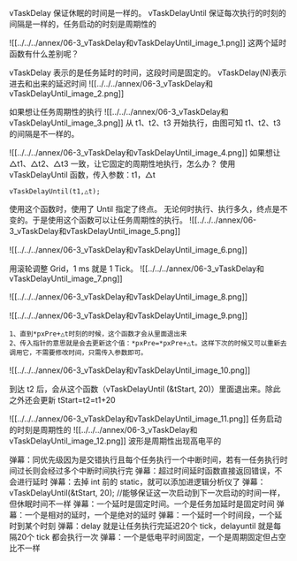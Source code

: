 
vTaskDelay 保证休眠的时间是一样的。
vTaskDelayUntil 保证每次执行的时刻的间隔是一样的，任务启动的时刻是周期性的

![[../../../annex/06-3_vTaskDelay和vTaskDelayUntil_image_1.png]]
这两个延时函数有什么差别呢？

vTaskDelay 表示的是任务延时的时间，这段时间是固定的。
vTaskDelay(N)表示进去和出来的延迟时间
![[../../../annex/06-3_vTaskDelay和vTaskDelayUntil_image_2.png]]

如果想让任务周期性的执行
![[../../../annex/06-3_vTaskDelay和vTaskDelayUntil_image_3.png]]
从 t1、t2、t3 开始执行，由图可知 t1、t2、t3 的间隔是不一样的。


![[../../../annex/06-3_vTaskDelay和vTaskDelayUntil_image_4.png]]
如果想让△t1、△t2、△t3 一致，让它固定的周期性地执行，怎么办？
使用 vTaskDelayUntil 函数，传入参数：t1，△t
```
vTaskDelayUntil(t1,△t);
```
使用这个函数时，使用了 Until 指定了终点。
无论何时执行、执行多久，终点是不变的。于是使用这个函数可以让任务周期性的执行。
![[../../../annex/06-3_vTaskDelay和vTaskDelayUntil_image_5.png]]

![[../../../annex/06-3_vTaskDelay和vTaskDelayUntil_image_6.png]]

用滚轮调整 Grid，1 ms 就是 1 Tick。
![[../../../annex/06-3_vTaskDelay和vTaskDelayUntil_image_7.png]]

![[../../../annex/06-3_vTaskDelay和vTaskDelayUntil_image_8.png]]

![[../../../annex/06-3_vTaskDelay和vTaskDelayUntil_image_9.png]]
```
1、直到*pxPre+△t时刻的时候，这个函数才会从里面退出来
2、传入指针的意思就是会去更新这个值：*pxPre=*pxPre+△t。这样下次的时候又可以重新去调用它，不需要修改时间，只需传入参数即可。
```

![[../../../annex/06-3_vTaskDelay和vTaskDelayUntil_image_10.png]]

到达 t2 后，会从这个函数（vTaskDelayUntil (&tStart, 20)）里面退出来。除此之外还会更新 tStart=t2=t1+20

![[../../../annex/06-3_vTaskDelay和vTaskDelayUntil_image_11.png]]
任务启动的时刻是周期性的
![[../../../annex/06-3_vTaskDelay和vTaskDelayUntil_image_12.png]]
波形是周期性出现高电平的


弹幕：同优先级因为是交错执行且每个任务执行一个中断时间，若有一任务执行时间过长则会经过多个中断时间执行完 
弹幕：超过时间延时函数直接返回错误，不会进行延时
弹幕：去掉 int 前的 static，就可以添加进逻辑分析仪了
弹幕：vTaskDelayUntil(&tStart, 20);   //能够保证这一次启动到下一次启动的时间一样，但休眠时间不一样
弹幕：一个延时是固定时间。一个是任务加延时是固定时间
弹幕：一个是相对的延时，一个是绝对的延时
弹幕：一个延时一个时间段，一个延时到某个时刻
弹幕：delay 就是让任务执行完延迟20个 tick，delayuntil 就是每隔20个 tick 都会执行一次
弹幕：一个是低电平时间固定，一个是周期固定但占空比不一样




















































































































